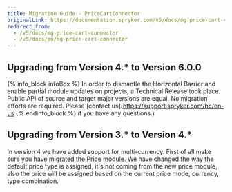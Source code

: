 ```yaml
---
title: Migration Guide - PriceCartConnector
originalLink: https://documentation.spryker.com/v5/docs/mg-price-cart-connector
redirect_from:
  - /v5/docs/mg-price-cart-connector
  - /v5/docs/en/mg-price-cart-connector
---
```


## Upgrading from Version 4.* to Version 6.0.0

{% info_block infoBox %}
In order to dismantle the Horizontal Barrier and enable partial module updates on projects, a Technical Release took place. Public API of source and target major versions are equal. No migration efforts are required. Please [contact us](https://support.spryker.com/hc/en-us
{% endinfo_block %} if you have any questions.)

## Upgrading from Version 3.* to Version 4.*
In version 4 we have added support for multi-currency. First of all make sure you have [migrated the Price module](https://documentation.spryker.com/docs/en/mg-price). 
We have changed the way the default price type is assigned, it's not coming from the new price module, also the price will be assigned based on the current price mode, currency, type combination. 

<!-- Last review date: Nov 23, 2017 by Aurimas Ličkus -->
